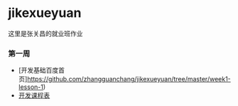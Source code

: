 # jikexueyuan
这里是张关昌的就业班作业
### 第一周
* [开发基础百度首页]https://github.com/zhangguanchang/jikexueyuan/tree/master/week1-lesson-1)
* [开发课程表](https://github.com/zhangguanchang/jikexueyuan/tree/master/week1-lesson-2)
